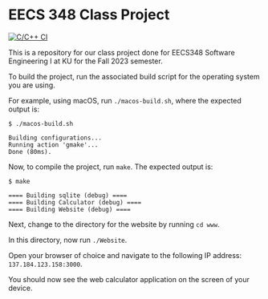 # EECS 348 Class Project

[![C/C++ CI](https://github.com/kmdeskin/EECS348-Class-Project/actions/workflows/compiles.yml/badge.svg)](https://github.com/kmdeskin/EECS348-Class-Project/actions/workflows/compiles.yml)

This is a repository for our class project done for EECS348 Software Engineering I at KU for the Fall 2023 semester.

To build the project, run the associated build script for the operating system you are using.

For example, using macOS, run `./macos-build.sh`, where the expected output is:
```
$ ./macos-build.sh

Building configurations...
Running action 'gmake'...
Done (80ms).
```

Now, to compile the project, run `make`. The expected output is:
```
$ make

==== Building sqlite (debug) ====
==== Building Calculator (debug) ====
==== Building Website (debug) ====
```

Next, change to the directory for the website by running `cd www`. 

In this directory, now run `./Website`.

Open your browser of choice and navigate to the following IP address: `137.184.123.158:3000`.

You should now see the web calculator application on the screen of your device.



